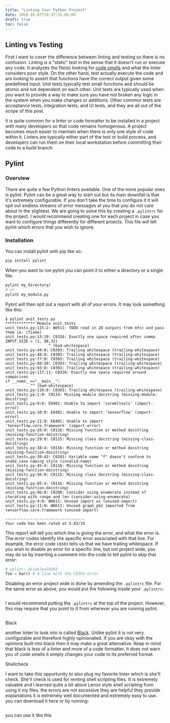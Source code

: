 ```yaml
---
title: "Linting Your Python Project"
date: 2020-05-07T19:37:35-05:00
draft: true
toc: false
---
```


## Linting vs Testing

First I want to cover the difference between linting and testing so there is no confusion. Linting is a "static" test in the sense that it doesn't run or execute any code. It analyzes the file(s) looking for [code smells](https://martinfowler.com/bliki/CodeSmell.html) and what the linter considers poor style. On the other hand, test actually execute the code and are looking to assert that functions have the correct output given some predefined input. Unit tests typically test small functions and should be atomic and not dependent on each other. Unit tests are typically used when you want to provide a way to make sure you have not broken any logic in the system when you make changes or additions. Other common tests are acceptance tests, integration tests, and UI tests, and they are all out of the scope of this post.

It is quite common for a linter or code formatter to be installed in a project with many developers so that code remains homogenous. A project becomes much easier to maintain when there is only one style of code within it. Linters are typically either part of the test or build process, and developers can run them on their local workstation before committing their code to a build branch.  

## Pylint  

### Overview  

There are quite a few Python linters available. One of the more popular ones is pylint. Pylint can be a great way to start out but its main downfall is that it's extremely configurable. If you don't take the time to configure it it will spit out endless streams of error messages at you that you do not care about in the slightest. We are going to solve this by creating a `.pylintrc` for the project. I would recommend creating one for each project in case you want to configure things differently for different proects. This file will tell pylint which errors that you wish to ignore.   

### Installation  

You can install pylint with pip like so:  

```bash
pip install pylint
```

When you want to run pylint you can point it to either a directory or a single file:

```bash
pylint my_directory/
# or
pylint my_module.py
```

Pylint will then spit out a report with all of your errors. It may look something like this:

```
$ pylint unit_tests.py
************* Module unit_tests
unit_tests.py:115:2: W0511: TODO read in 2D outputs from mfcc and pass them in. (fixme)
unit_tests.py:13:19: C0326: Exactly one space required after comma
INPUT_SIZE = (1, 98,32)
                   ^ (bad-whitespace)
unit_tests.py:44:0: C0303: Trailing whitespace (trailing-whitespace)
unit_tests.py:48:0: C0303: Trailing whitespace (trailing-whitespace)
unit_tests.py:77:0: C0303: Trailing whitespace (trailing-whitespace)
unit_tests.py:88:50: C0303: Trailing whitespace (trailing-whitespace)
unit_tests.py:93:0: C0303: Trailing whitespace (trailing-whitespace)
unit_tests.py:117:11: C0326: Exactly one space required around comparison
if __name__=="__main__":
           ^^ (bad-whitespace)
unit_tests.py:119:0: C0303: Trailing whitespace (trailing-whitespace)
unit_tests.py:1:0: C0114: Missing module docstring (missing-module-docstring)
unit_tests.py:9:0: E0401: Unable to import 'coremltools' (import-error)
unit_tests.py:10:0: E0401: Unable to import 'tensorflow' (import-error)
unit_tests.py:11:0: E0401: Unable to import 'tensorflow.core.framework' (import-error)
unit_tests.py:26:0: C0116: Missing function or method docstring (missing-function-docstring)
unit_tests.py:29:0: C0115: Missing class docstring (missing-class-docstring)
unit_tests.py:38:4: C0116: Missing function or method docstring (missing-function-docstring)
unit_tests.py:39:43: C0103: Variable name "f" doesn't conform to snake_case naming style (invalid-name)
unit_tests.py:45:4: C0116: Missing function or method docstring (missing-function-docstring)
unit_tests.py:56:0: C0115: Missing class docstring (missing-class-docstring)
unit_tests.py:85:4: C0116: Missing function or method docstring (missing-function-docstring)
unit_tests.py:96:8: C0200: Consider using enumerate instead of iterating with range and len (consider-using-enumerate)
unit_tests.py:4:0: W0611: Unused import os (unused-import)
unit_tests.py:11:0: W0611: Unused graph_pb2 imported from tensorflow.core.framework (unused-import)

-----------------------------------
Your code has been rated at 5.83/10
```

This report will tell you which line is giving the error, and what the error is. The error codes identify the specific error associated with that line. For example, the error code `C0303` tells us that we have trailing whitespace. If you wish to disable an error for a specific line, but not project wide, you may do so by inserting a comment into the code to tell pylint to skip that error:

```python
# pylint: disable=C0303
foo = bar() # A line with the C0303 error
```

Disabling an error project wide is done by amending the `.pylintrc` file. For the same error as above, you would put the following inside your `.pylintrc`:

```
```

I would recommend putting the `.pylintrc` at the top of the project. However, this may require that you point to it from wherever you are running pylint.
```
```

Black

another linter to look into is called [Black](https://github.com/psf/black). Unlike pylint it is not very configurable and therefore highly opinionated. If you are okay with the opinions built into black then it may make a great alternative. Keep in mind that black is less of a linter and more of a code formatter. It does not warn you of code smells it simply changes your code to its preferred format.

Shellcheck

 I want to take this opportunity to also plug my favorite linter which is she'll check. She'll check is used for renting shell scripting files. It is extremely valuable and I learned quite a bit about Lenox style shell scripting from using it my files. the errors are not excessive they are helpful they provide explanations it is extremely well documented and extremely easy to use.  you can download it here  or by running:

```
```

 you can use it like this


